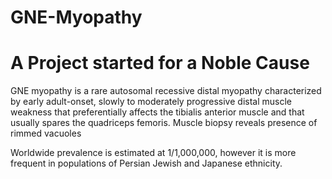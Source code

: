 # GNE-Myopathy

# A Project started for a Noble Cause
GNE myopathy is a rare autosomal recessive distal myopathy characterized by early adult-onset, slowly to moderately progressive distal muscle weakness that preferentially affects the tibialis anterior muscle and that usually spares the quadriceps femoris. Muscle biopsy reveals presence of rimmed vacuoles

Worldwide prevalence is estimated at 1/1,000,000, however it is more frequent in populations of Persian Jewish and Japanese ethnicity.
